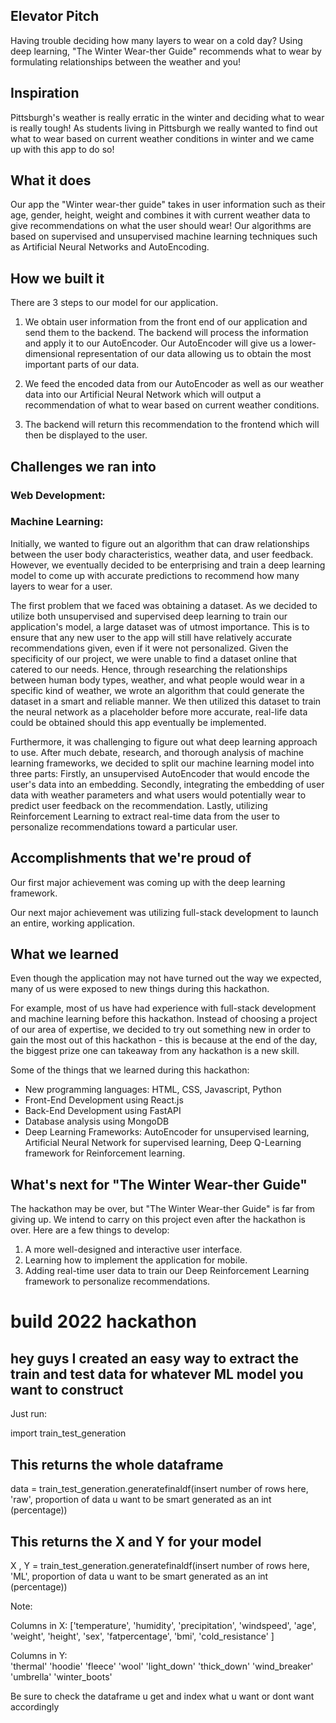 ## Elevator Pitch
Having trouble deciding how many layers to wear on a cold day? Using deep learning, "The Winter Wear-ther Guide" recommends what to wear by formulating relationships between the weather and you!

## Inspiration
Pittsburgh's weather is really erratic in the winter and deciding what to wear is really tough! As students living in Pittsburgh we really wanted to find out what to wear based on current weather conditions in winter and we came up with this app to do so!

## What it does
Our app the "Winter wear-ther guide" takes in user information such as their age, gender, height, weight and combines it with current weather data to give recommendations on what the user should wear! Our algorithms are based on supervised and unsupervised machine learning techniques such as Artificial Neural Networks and AutoEncoding.

## How we built it
There are 3 steps to our model for our application.

1. We obtain user information from the front end of our application and send them to the backend. The backend will process the information and apply it to our AutoEncoder. Our AutoEncoder will give us a lower-dimensional representation of our data allowing us to obtain the most important parts of our data.

2. We feed the encoded data from our AutoEncoder as well as our weather data into our Artificial Neural Network which will output a recommendation of what to wear based on current weather conditions.

3. The backend will return this recommendation to the frontend which will then be displayed to the user.

## Challenges we ran into

### Web Development: 

### Machine Learning:

Initially, we wanted to figure out an algorithm that can draw relationships between the user body characteristics, weather data, and user feedback. However, we eventually decided to be enterprising and train a deep learning model to come up with accurate predictions to recommend how many layers to wear for a user. 

The first problem that we faced was obtaining a dataset. As we decided to utilize both unsupervised and supervised deep learning to train our application's model, a large dataset was of utmost importance. This is to ensure that any new user to the app will still have relatively accurate recommendations given, even if it were not personalized. Given the specificity of our project, we were unable to find a dataset online that catered to our needs. Hence, through researching the relationships between human body types, weather, and what people would wear in a specific kind of weather, we wrote an algorithm that could generate the dataset in a smart and reliable manner. We then utilized this dataset to train the neural network as a placeholder before more accurate, real-life data could be obtained should this app eventually be implemented.

Furthermore, it was challenging to figure out what deep learning approach to use. After much debate, research, and thorough analysis of machine learning frameworks, we decided to split our machine learning model into three parts: Firstly, an unsupervised AutoEncoder that would encode the user's data into an embedding. Secondly, integrating the embedding of user data with weather parameters and what users would potentially wear to predict user feedback on the recommendation. Lastly, utilizing Reinforcement Learning to extract real-time data from the user to personalize recommendations toward a particular user.


## Accomplishments that we're proud of
Our first major achievement was coming up with the deep learning framework.

Our next major achievement was utilizing full-stack development to launch an entire, working application.

## What we learned
Even though the application may not have turned out the way we expected, many of us were exposed to new things during this hackathon. 

For example, most of us have had experience with full-stack development and machine learning before this hackathon. Instead of choosing a project of our area of expertise, we decided to try out something new in order to gain the most out of this hackathon - this is because at the end of the day, the biggest prize one can takeaway from any hackathon is a new skill. 

Some of the things that we learned during this hackathon: 
- New programming languages: HTML, CSS, Javascript, Python
- Front-End Development using React.js
- Back-End Development using FastAPI
- Database analysis using MongoDB
- Deep Learning Frameworks: AutoEncoder for unsupervised learning, Artificial Neural Network for supervised learning, Deep Q-Learning framework for Reinforcement learning.

## What's next for "The Winter Wear-ther Guide"

The hackathon may be over, but "The Winter Wear-ther Guide" is far from giving up. We intend to carry on this project even after the hackathon is over. Here are a few things to develop:

1. A more well-designed and interactive user interface. 
2. Learning how to implement the application for mobile. 
3. Adding real-time user data to train our Deep Reinforcement Learning framework to personalize recommendations. 































# build 2022 hackathon

## hey guys I created an easy way to extract the train and test data for whatever ML model you want to construct

Just run:


import train_test_generation
## This returns the whole dataframe
data = train_test_generation.generatefinaldf(insert number of rows here, 'raw', proportion of data u want to be smart generated as an int (percentage))


## This returns the X and Y for your model
X , Y = train_test_generation.generatefinaldf(insert number of rows here, 'ML', proportion of data u want to be smart generated as an int (percentage))

Note: 

Columns in X: ['temperature', 'humidity', 'precipitation', 'windspeed', 'age', 'weight', 'height', 'sex', 'fatpercentage', 'bmi', 'cold_resistance' ]

Columns in Y:     
    'thermal' 
    'hoodie'
    'fleece'
    'wool'
    'light_down' 
    'thick_down'
    'wind_breaker'
    'umbrella'
    'winter_boots'

Be sure to check the dataframe u get and index what u want or dont want accordingly
